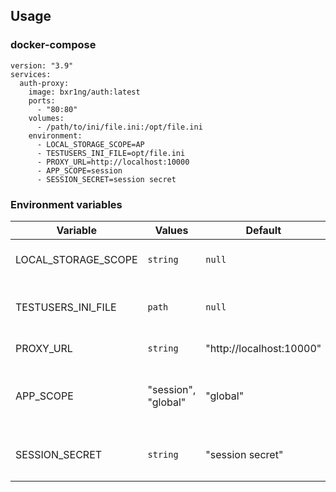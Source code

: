 ## Usage

### docker-compose

```
version: "3.9"
services:
  auth-proxy:
    image: bxr1ng/auth:latest
    ports:
      - "80:80"
    volumes:
      - /path/to/ini/file.ini:/opt/file.ini
    environment:
      - LOCAL_STORAGE_SCOPE=AP
      - TESTUSERS_INI_FILE=opt/file.ini
      - PROXY_URL=http://localhost:10000
      - APP_SCOPE=session
      - SESSION_SECRET=session secret
```

### Environment variables

| Variable            | Values              | Default                  | Description                                                            |
|---------------------|---------------------|--------------------------|------------------------------------------------------------------------|
| LOCAL_STORAGE_SCOPE | `string`            | `null`                   | Scope for localStorage login history                                   |
| TESTUSERS_INI_FILE  | `path`              | `null`                   | Path to .ini file describing users, their roles and permissions        |
| PROXY_URL           | `string`            | "http://localhost:10000" | Proxy delivery URL                                                     |
| APP_SCOPE           | "session", "global" | "global"                 | Identity scope (globally for all requests or at browser session level) |
| SESSION_SECRET      | `string`            | "session secret"         | Secret used to sign the session ID cookie when `APP_SCOPE=session`     |
